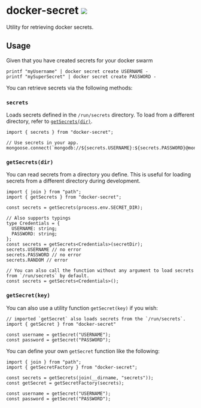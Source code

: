 # docker-secret ![](https://img.shields.io/travis/hwkd/docker-secret.svg?style=flat)
Utility for retrieving docker secrets.

## Usage
Given that you have created secrets for your docker swarm
```
printf "myUsername" | docker secret create USERNAME -
printf "mySuperSecret" | docker secret create PASSWORD -
```
You can retrieve secrets via the following methods:

### `secrets`
Loads secrets defined in the `/run/secrets` directory. To load from a different directory, refer to [`getSecrets(dir)`](#getsecretsdir).
```
import { secrets } from "docker-secret";

// Use secrets in your app.
mongoose.connect(`mongodb://${secrets.USERNAME}:${secrets.PASSWORD}@mongodb/mydb`);
```

### `getSecrets(dir)`
You can read secrets from a directory you define. This is useful for loading secrets from a different directory during development.
```
import { join } from "path";
import { getSecrets } from "docker-secret";

const secrets = getSecrets(process.env.SECRET_DIR);

// Also supports typings
type Credentials = {
  USERNAME: string;
  PASSWORD: string;
};
const secrets = getSecrets<Credentials>(secretDir);
secrets.USERNAME // no error
secrets.PASSWORD // no error
secrets.RANDOM // error

// You can also call the function without any argument to load secrets from `/run/secrets` by default.
const secrets = getSecrets<Credentials>();
```

### `getSecret(key)`
You can also use a utility function `getSecret(key)` if you wish:
```
// imported `getSecret` also loads secrets from the `/run/secrets`.
import { getSecret } from "docker-secret"

const username = getSecret("USERNAME");
const password = getSecret("PASSWORD");
```

You can define your own `getSecret` function like the following:
```
import { join } from "path";
import { getSecretFactory } from "docker-secret";

const secrets = getSecrets(join(__dirname, "secrets"));
const getSecret = getSecretFactory(secrets);

const username = getSecret("USERNAME");
const password = getSecret("PASSWORD");
```
